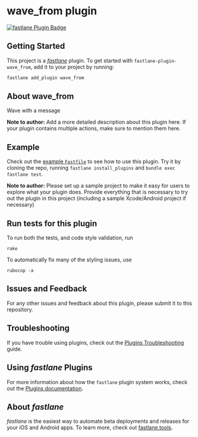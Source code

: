 # wave_from plugin

[![fastlane Plugin Badge](https://rawcdn.githack.com/fastlane/fastlane/master/fastlane/assets/plugin-badge.svg)](https://rubygems.org/gems/fastlane-plugin-wave_from)

## Getting Started

This project is a [_fastlane_](https://github.com/fastlane/fastlane) plugin. To get started with `fastlane-plugin-wave_from`, add it to your project by running:

```bash
fastlane add_plugin wave_from
```

## About wave_from

Wave with a message

**Note to author:** Add a more detailed description about this plugin here. If your plugin contains multiple actions, make sure to mention them here.

## Example

Check out the [example `Fastfile`](fastlane/Fastfile) to see how to use this plugin. Try it by cloning the repo, running `fastlane install_plugins` and `bundle exec fastlane test`.

**Note to author:** Please set up a sample project to make it easy for users to explore what your plugin does. Provide everything that is necessary to try out the plugin in this project (including a sample Xcode/Android project if necessary)

## Run tests for this plugin

To run both the tests, and code style validation, run

```
rake
```

To automatically fix many of the styling issues, use
```
rubocop -a
```

## Issues and Feedback

For any other issues and feedback about this plugin, please submit it to this repository.

## Troubleshooting

If you have trouble using plugins, check out the [Plugins Troubleshooting](https://docs.fastlane.tools/plugins/plugins-troubleshooting/) guide.

## Using _fastlane_ Plugins

For more information about how the `fastlane` plugin system works, check out the [Plugins documentation](https://docs.fastlane.tools/plugins/create-plugin/).

## About _fastlane_

_fastlane_ is the easiest way to automate beta deployments and releases for your iOS and Android apps. To learn more, check out [fastlane.tools](https://fastlane.tools).

